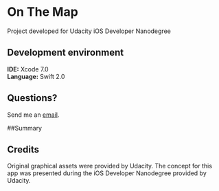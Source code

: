 # On The Map

Project developed for Udacity iOS Developer Nanodegree
## Development environment
<b>IDE:</b> Xcode 7.0
<br><b>Language:</b> Swift 2.0

## Questions?
Send me an [email](mailto:macs4enthusiasts@gmail.com?subject=OnTheMap).

##Summary


## Credits
Original graphical assets were provided by Udacity.
The concept for this app was presented during the iOS Developer Nanodegree provided by Udacity.


